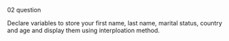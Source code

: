 02 question 

Declare variables to store your first name, last name, marital status, country and age and display them using interploation method.
